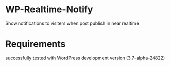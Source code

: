 WP-Realtime-Notify
==================

Show notifications to visiters when post publish in near realtime

Requirements
============
successfully tested with WordPress development version (3.7-alpha-24822)
